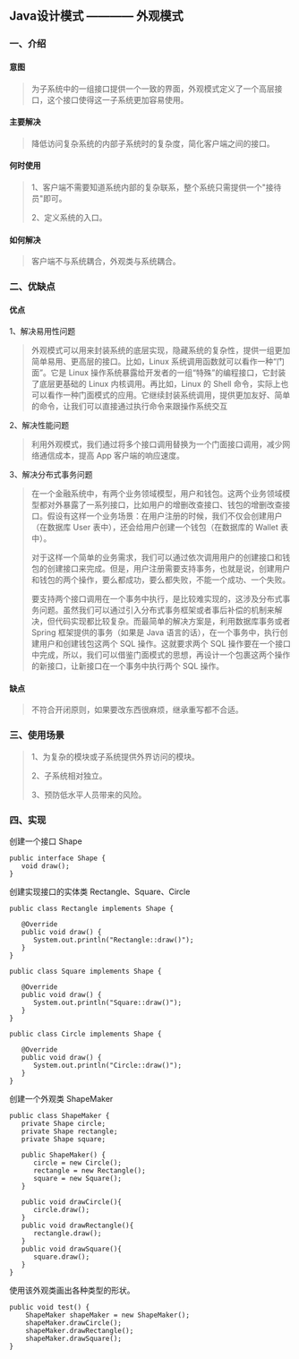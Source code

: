 ## Java设计模式 ———— 外观模式

### 一、介绍

#### 意图

> 为子系统中的一组接口提供一个一致的界面，外观模式定义了一个高层接口，这个接口使得这一子系统更加容易使用。

#### 主要解决

> 降低访问复杂系统的内部子系统时的复杂度，简化客户端之间的接口。

#### 何时使用

> 1、客户端不需要知道系统内部的复杂联系，整个系统只需提供一个"接待员"即可。 
> 
> 2、定义系统的入口。

#### 如何解决

> 客户端不与系统耦合，外观类与系统耦合。

### 二、优缺点

#### 优点


1、解决易用性问题
 
> 外观模式可以用来封装系统的底层实现，隐藏系统的复杂性，提供一组更加简单易用、更高层的接口。比如，Linux 系统调用函数就可以看作一种“门面”。它是 Linux 操作系统暴露给开发者的一组“特殊”的编程接口，它封装了底层更基础的 Linux 内核调用。再比如，Linux 的 Shell 命令，实际上也可以看作一种门面模式的应用。它继续封装系统调用，提供更加友好、简单的命令，让我们可以直接通过执行命令来跟操作系统交互
 
2、解决性能问题 

> 利用外观模式，我们通过将多个接口调用替换为一个门面接口调用，减少网络通信成本，提高 App 客户端的响应速度。

3、解决分布式事务问题

> 在一个金融系统中，有两个业务领域模型，用户和钱包。这两个业务领域模型都对外暴露了一系列接口，比如用户的增删改查接口、钱包的增删改查接口。假设有这样一个业务场景：在用户注册的时候，我们不仅会创建用户（在数据库 User 表中），还会给用户创建一个钱包（在数据库的 Wallet 表中）。
> 
> 对于这样一个简单的业务需求，我们可以通过依次调用用户的创建接口和钱包的创建接口来完成。但是，用户注册需要支持事务，也就是说，创建用户和钱包的两个操作，要么都成功，要么都失败，不能一个成功、一个失败。
> 
> 要支持两个接口调用在一个事务中执行，是比较难实现的，这涉及分布式事务问题。虽然我们可以通过引入分布式事务框架或者事后补偿的机制来解决，但代码实现都比较复杂。而最简单的解决方案是，利用数据库事务或者 Spring 框架提供的事务（如果是 Java 语言的话），在一个事务中，执行创建用户和创建钱包这两个 SQL 操作。这就要求两个 SQL 操作要在一个接口中完成，所以，我们可以借鉴门面模式的思想，再设计一个包裹这两个操作的新接口，让新接口在一个事务中执行两个 SQL 操作。

#### 缺点

> 不符合开闭原则，如果要改东西很麻烦，继承重写都不合适。 

### 三、使用场景

> 1、为复杂的模块或子系统提供外界访问的模块。 
> 
> 2、子系统相对独立。 
> 
> 3、预防低水平人员带来的风险。


### 四、实现

创建一个接口 Shape

	public interface Shape {
	   void draw();
	}

创建实现接口的实体类 Rectangle、Square、Circle


	public class Rectangle implements Shape {
	 
	   @Override
	   public void draw() {
	      System.out.println("Rectangle::draw()");
	   }
	}
	
	public class Square implements Shape {
	 
	   @Override
	   public void draw() {
	      System.out.println("Square::draw()");
	   }
	}
	
	public class Circle implements Shape {
	 
	   @Override
	   public void draw() {
	      System.out.println("Circle::draw()");
	   }
	}

创建一个外观类 ShapeMaker 

	public class ShapeMaker {
	   private Shape circle;
	   private Shape rectangle;
	   private Shape square;
	 
	   public ShapeMaker() {
	      circle = new Circle();
	      rectangle = new Rectangle();
	      square = new Square();
	   }
	 
	   public void drawCircle(){
	      circle.draw();
	   }
	   public void drawRectangle(){
	      rectangle.draw();
	   }
	   public void drawSquare(){
	      square.draw();
	   }
	}

使用该外观类画出各种类型的形状。

	public void test() {
		ShapeMaker shapeMaker = new ShapeMaker();
		shapeMaker.drawCircle();
		shapeMaker.drawRectangle();
		shapeMaker.drawSquare();      
	}